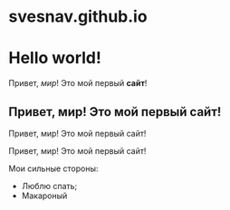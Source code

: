 # svesnav.github.io

# Hello world!

Привет, *мир*! Это мой первый __сайт__!

## Привет, мир! Это мой первый сайт!

Привет, мир! Это мой первый сайт!

Привет, мир! Это мой первый сайт!

Мои сильные стороны:
- Люблю спать;
- Макароный
